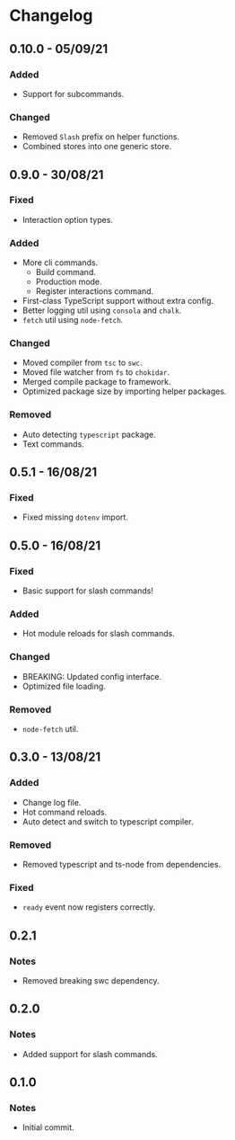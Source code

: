 # Changelog

## 0.10.0 - 05/09/21

### Added

- Support for subcommands.

### Changed

- Removed `Slash` prefix on helper functions.
- Combined stores into one generic store.

## 0.9.0 - 30/08/21

### Fixed

- Interaction option types.

### Added

- More cli commands.
  - Build command.
  - Production mode.
  - Register interactions command.
- First-class TypeScript support without extra config.
- Better logging util using `consola` and `chalk`.
- `fetch` util using `node-fetch`.

### Changed

- Moved compiler from `tsc` to `swc`.
- Moved file watcher from `fs` to `chokidar`.
- Merged compile package to framework.
- Optimized package size by importing helper packages.

### Removed

- Auto detecting `typescript` package.
- Text commands.

## 0.5.1 - 16/08/21

### Fixed

- Fixed missing `dotenv` import.

## 0.5.0 - 16/08/21

### Fixed

- Basic support for slash commands!

### Added

- Hot module reloads for slash commands.

### Changed

- BREAKING: Updated config interface.
- Optimized file loading.

### Removed

- `node-fetch` util.

## 0.3.0 - 13/08/21

### Added

- Change log file.
- Hot command reloads.
- Auto detect and switch to typescript compiler.

### Removed

- Removed typescript and ts-node from dependencies.

### Fixed

- `ready` event now registers correctly.

## 0.2.1

### Notes

- Removed breaking swc dependency.

## 0.2.0

### Notes

- Added support for slash commands.

## 0.1.0

### Notes

- Initial commit.
